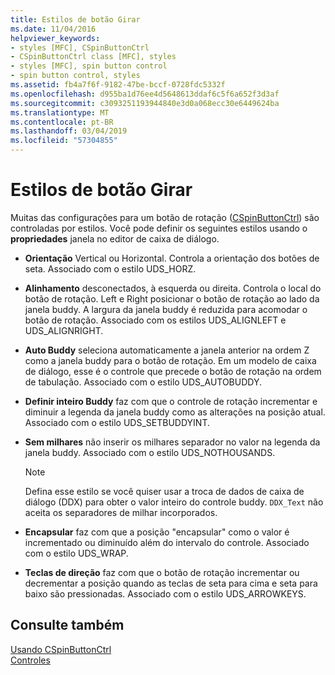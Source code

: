 ```yaml
---
title: Estilos de botão Girar
ms.date: 11/04/2016
helpviewer_keywords:
- styles [MFC], CSpinButtonCtrl
- CSpinButtonCtrl class [MFC], styles
- styles [MFC], spin button control
- spin button control, styles
ms.assetid: fb4a7f6f-9182-47be-bccf-0728fdc5332f
ms.openlocfilehash: d955ba1d76ee4d5648613ddaf6c5f6a652f3d3af
ms.sourcegitcommit: c3093251193944840e3d0a068ecc30e6449624ba
ms.translationtype: MT
ms.contentlocale: pt-BR
ms.lasthandoff: 03/04/2019
ms.locfileid: "57304855"
---
```

# <a name="spin-button-styles"></a>Estilos de botão Girar

Muitas das configurações para um botão de rotação ([CSpinButtonCtrl](../mfc/reference/cspinbuttonctrl-class.md)) são controladas por estilos. Você pode definir os seguintes estilos usando o **propriedades** janela no editor de caixa de diálogo.

- **Orientação** Vertical ou Horizontal. Controla a orientação dos botões de seta. Associado com o estilo UDS_HORZ.

- **Alinhamento** desconectados, à esquerda ou direita. Controla o local do botão de rotação. Left e Right posicionar o botão de rotação ao lado da janela buddy. A largura da janela buddy é reduzida para acomodar o botão de rotação. Associado com os estilos UDS_ALIGNLEFT e UDS_ALIGNRIGHT.

- **Auto Buddy** seleciona automaticamente a janela anterior na ordem Z como a janela buddy para o botão de rotação. Em um modelo de caixa de diálogo, esse é o controle que precede o botão de rotação na ordem de tabulação. Associado com o estilo UDS_AUTOBUDDY.

- **Definir inteiro Buddy** faz com que o controle de rotação incrementar e diminuir a legenda da janela buddy como as alterações na posição atual. Associado com o estilo UDS_SETBUDDYINT.

- **Sem milhares** não inserir os milhares separador no valor na legenda da janela buddy. Associado com o estilo UDS_NOTHOUSANDS.

    > [!NOTE]
    >  Defina esse estilo se você quiser usar a troca de dados de caixa de diálogo (DDX) para obter o valor inteiro do controle buddy. `DDX_Text` não aceita os separadores de milhar incorporados.

- **Encapsular** faz com que a posição "encapsular" como o valor é incrementado ou diminuído além do intervalo do controle. Associado com o estilo UDS_WRAP.

- **Teclas de direção** faz com que o botão de rotação incrementar ou decrementar a posição quando as teclas de seta para cima e seta para baixo são pressionadas. Associado com o estilo UDS_ARROWKEYS.

## <a name="see-also"></a>Consulte também

[Usando CSpinButtonCtrl](../mfc/using-cspinbuttonctrl.md)<br/>
[Controles](../mfc/controls-mfc.md)
